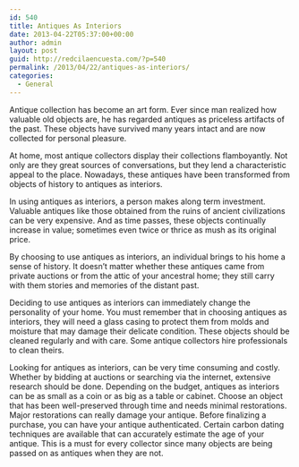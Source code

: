 ```yaml
---
id: 540
title: Antiques As Interiors
date: 2013-04-22T05:37:00+00:00
author: admin
layout: post
guid: http://redcilaencuesta.com/?p=540
permalink: /2013/04/22/antiques-as-interiors/
categories:
  - General
---
```

Antique collection has become an art form. Ever since man realized how valuable old objects are, he has regarded antiques as priceless artifacts of the past. These objects have survived many years intact and are now collected for personal pleasure.

At home, most antique collectors display their collections flamboyantly. Not only are they great sources of conversations, but they lend a characteristic appeal to the place. Nowadays, these antiques have been transformed from objects of history to antiques as interiors.

In using antiques as interiors, a person makes along term investment. Valuable antiques like those obtained from the ruins of ancient civilizations can be very expensive. And as time passes, these objects continually increase in value; sometimes even twice or thrice as mush as its original price.

By choosing to use antiques as interiors, an individual brings to his home a sense of history. It doesn’t matter whether these antiques came from private auctions or from the attic of your ancestral home; they still carry with them stories and memories of the distant past.

Deciding to use antiques as interiors can immediately change the personality of your home. You must remember that in choosing antiques as interiors, they will need a glass casing to protect them from molds and moisture that may damage their delicate condition. These objects should be cleaned regularly and with care. Some antique collectors hire professionals to clean theirs.

Looking for antiques as interiors, can be very time consuming and costly. Whether by bidding at auctions or searching via the internet, extensive research should be done. Depending on the budget, antiques as interiors can be as small as a coin or as big as a table or cabinet. Choose an object that has been well-preserved through time and needs minimal restorations. Major restorations can really damage your antique. Before finalizing a purchase, you can have your antique authenticated. Certain carbon dating techniques are available that can accurately estimate the age of your antique. This is a must for every collector since many objects are being passed on as antiques when they are not.